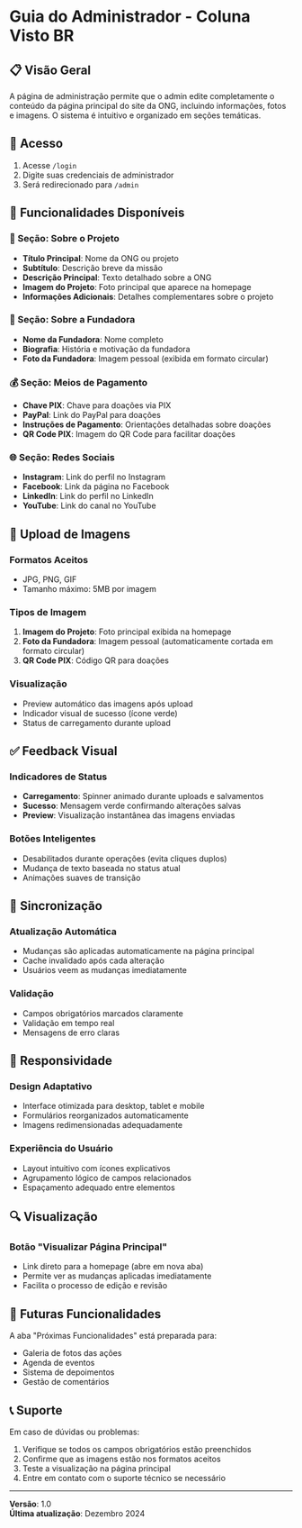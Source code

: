 # Guia do Administrador - Coluna Visto BR

## 📋 Visão Geral

A página de administração permite que o admin edite completamente o conteúdo da página principal do site da ONG, incluindo informações, fotos e imagens. O sistema é intuitivo e organizado em seções temáticas.

## 🔐 Acesso

1. Acesse `/login`
2. Digite suas credenciais de administrador
3. Será redirecionado para `/admin`

## 📖 Funcionalidades Disponíveis

### 🏢 Seção: Sobre o Projeto

- **Título Principal**: Nome da ONG ou projeto
- **Subtítulo**: Descrição breve da missão
- **Descrição Principal**: Texto detalhado sobre a ONG
- **Imagem do Projeto**: Foto principal que aparece na homepage
- **Informações Adicionais**: Detalhes complementares sobre o projeto

### 👤 Seção: Sobre a Fundadora

- **Nome da Fundadora**: Nome completo
- **Biografia**: História e motivação da fundadora
- **Foto da Fundadora**: Imagem pessoal (exibida em formato circular)

### 💰 Seção: Meios de Pagamento

- **Chave PIX**: Chave para doações via PIX
- **PayPal**: Link do PayPal para doações
- **Instruções de Pagamento**: Orientações detalhadas sobre doações
- **QR Code PIX**: Imagem do QR Code para facilitar doações

### 🌐 Seção: Redes Sociais

- **Instagram**: Link do perfil no Instagram
- **Facebook**: Link da página no Facebook
- **LinkedIn**: Link do perfil no LinkedIn
- **YouTube**: Link do canal no YouTube

## 📸 Upload de Imagens

### Formatos Aceitos

- JPG, PNG, GIF
- Tamanho máximo: 5MB por imagem

### Tipos de Imagem

1. **Imagem do Projeto**: Foto principal exibida na homepage
2. **Foto da Fundadora**: Imagem pessoal (automaticamente cortada em formato circular)
3. **QR Code PIX**: Código QR para doações

### Visualização

- Preview automático das imagens após upload
- Indicador visual de sucesso (ícone verde)
- Status de carregamento durante upload

## ✅ Feedback Visual

### Indicadores de Status

- **Carregamento**: Spinner animado durante uploads e salvamentos
- **Sucesso**: Mensagem verde confirmando alterações salvas
- **Preview**: Visualização instantânea das imagens enviadas

### Botões Inteligentes

- Desabilitados durante operações (evita cliques duplos)
- Mudança de texto baseada no status atual
- Animações suaves de transição

## 🔄 Sincronização

### Atualização Automática

- Mudanças são aplicadas automaticamente na página principal
- Cache invalidado após cada alteração
- Usuários veem as mudanças imediatamente

### Validação

- Campos obrigatórios marcados claramente
- Validação em tempo real
- Mensagens de erro claras

## 📱 Responsividade

### Design Adaptativo

- Interface otimizada para desktop, tablet e mobile
- Formulários reorganizados automaticamente
- Imagens redimensionadas adequadamente

### Experiência do Usuário

- Layout intuitivo com ícones explicativos
- Agrupamento lógico de campos relacionados
- Espaçamento adequado entre elementos

## 🔍 Visualização

### Botão "Visualizar Página Principal"

- Link direto para a homepage (abre em nova aba)
- Permite ver as mudanças aplicadas imediatamente
- Facilita o processo de edição e revisão

## 🚀 Futuras Funcionalidades

A aba "Próximas Funcionalidades" está preparada para:

- Galeria de fotos das ações
- Agenda de eventos
- Sistema de depoimentos
- Gestão de comentários

## 📞 Suporte

Em caso de dúvidas ou problemas:

1. Verifique se todos os campos obrigatórios estão preenchidos
2. Confirme que as imagens estão nos formatos aceitos
3. Teste a visualização na página principal
4. Entre em contato com o suporte técnico se necessário

---

**Versão**: 1.0  
**Última atualização**: Dezembro 2024

